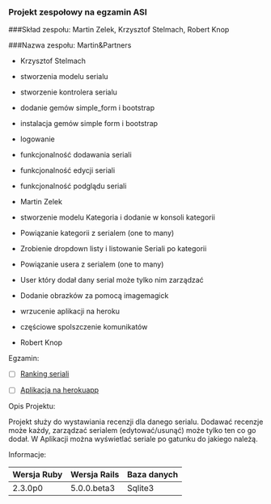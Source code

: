 ### Projekt zespołowy na egzamin ASI
###Skład zespołu:  Martin Zelek, Krzysztof Stelmach, Robert Knop

###Nazwa zespołu: Martin&Partners

- Krzysztof Stelmach
 - stworzenia modelu serialu
 - stworzenie kontrolera serialu
 - dodanie gemów simple_form i bootstrap
 - instalacja gemów simple form i bootstrap
 - logowanie
 - funkcjonalność dodawania seriali
 - funkcjonalność edycji seriali
 - funkcjonalność podglądu seriali

- Martin Zelek
 - stworzenie modelu Kategoria i dodanie w konsoli kategorii
 - Powiązanie kategorii z serialem (one to many)
 - Zrobienie dropdown listy i listowanie Seriali po kategorii
 - Powiązanie usera z serialem (one to many)
 - User który dodał dany serial może tylko nim zarządzać
 - Dodanie obrazków za pomocą imagemagick
 - wrzucenie aplikacji na heroku
 - częściowe spolszczenie komunikatów
 
- Robert Knop
 
 

 Egzamin:
 - [ ] [Ranking seriali](egzamin)
 - [ ] [Aplikacja na herokuapp](https://projekt-ruby.herokuapp.com/)




 Opis Projektu:

Projekt służy do wystawiania recenzji dla danego serialu. Dodawać recenzje może każdy, zarządzać serialem (edytować/usunąć) może tylko ten co go dodał. W Aplikacji można wyświetlać seriale po gatunku do jakiego należą.


 Informacje:
 
|Wersja Ruby|Wersja Rails|Baza danych|
|---|---|---|
|2.3.0p0|5.0.0.beta3|Sqlite3|
